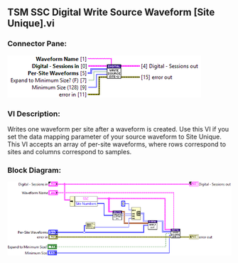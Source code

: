 ## **TSM SSC Digital Write Source Waveform [Site Unique].vi**
### Connector Pane:
![alt text](/docs/images/Instrument%20Control/Digital/Source%20and%20Capture%20Waveforms/TSM%20SSC%20Digital%20Write%20Source%20Waveform%20[Site%20Unique].vic.png "TSM SSC Digital Write Source Waveform [Site Unique].vi connector pane")

### VI Description:
Writes one waveform per site after a waveform is created. Use this VI if you set the data mapping parameter of your source waveform to Site Unique. This VI accepts an array of per-site waveforms, where rows correspond to sites and columns correspond to samples.

### Block Diagram:
![alt text](/docs/images/Instrument%20Control/Digital/Source%20and%20Capture%20Waveforms/TSM%20SSC%20Digital%20Write%20Source%20Waveform%20[Site%20Unique].vid.png "TSM SSC Digital Write Source Waveform [Site Unique].vi block diagram")
